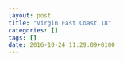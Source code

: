 ```yaml
---
layout: post
title: "Virgin East Coast 18"
categories: []
tags: []
date: 2016-10-24 11:29:09+0100
---
```


